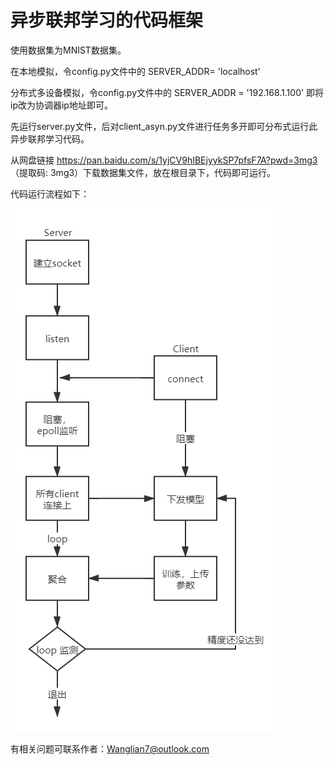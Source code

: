 # 异步联邦学习的代码框架
使用数据集为MNIST数据集。

在本地模拟，令config.py文件中的 SERVER_ADDR= 'localhost'

分布式多设备模拟，令config.py文件中的 SERVER_ADDR = '192.168.1.100'   即将ip改为协调器ip地址即可。

先运行server.py文件，后对client_asyn.py文件进行任务多开即可分布式运行此异步联邦学习代码。

从网盘链接 https://pan.baidu.com/s/1yjCV9hIBEjyykSP7pfsF7A?pwd=3mg3 （提取码: 3mg3）下载数据集文件，放在根目录下，代码即可运行。

代码运行流程如下：

![异步时序图](img/异步时序图.png)

有相关问题可联系作者：Wanglian7@outlook.com
